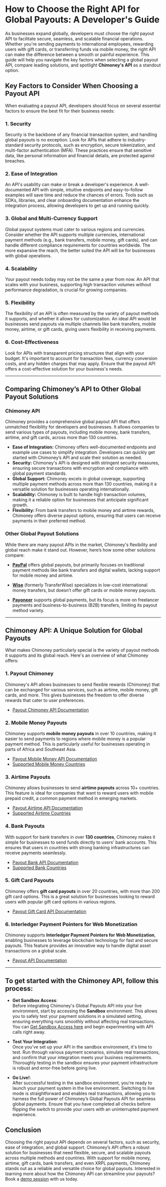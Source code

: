 # How to Choose the Right API for Global Payouts: A Developer's Guide

As businesses expand globally, developers must choose the right payout API to facilitate secure, seamless, and scalable financial operations. Whether you're sending payments to international employees, rewarding users with gift cards, or transferring funds via mobile money, the right API can make the difference between a smooth or painful experience. This guide will help you navigate the key factors when selecting a global payout API, compare leading solutions, and spotlight **Chimoney's API** as a standout option.

## Key Factors to Consider When Choosing a Payout API

When evaluating a payout API, developers should focus on several essential factors to ensure the best fit for their business needs:

### 1. **Security**
Security is the backbone of any financial transaction system, and handling global payouts is no exception. Look for APIs that adhere to industry-standard security protocols, such as encryption, secure tokenization, and multi-factor authentication (MFA). These practices ensure that sensitive data, like personal information and financial details, are protected against breaches.

### 2. **Ease of Integration**
An API's usability can make or break a developer's experience. A well-documented API with simple, intuitive endpoints and easy-to-follow examples will save time and reduce the chances of errors. Tools such as SDKs, libraries, and clear onboarding documentation enhance the integration process, allowing developers to get up and running quickly.

### 3. **Global and Multi-Currency Support**
Global payout systems must cater to various regions and currencies. Consider whether the API supports multiple currencies, international payment methods (e.g., bank transfers, mobile money, gift cards), and can handle different compliance requirements for countries worldwide. The more expansive the reach, the better suited the API will be for businesses with global operations.

### 4. **Scalability**
Your payout needs today may not be the same a year from now. An API that scales with your business, supporting high transaction volumes without performance degradation, is crucial for growing companies.

### 5. **Flexibility**
The flexibility of an API is often measured by the variety of payout methods it supports, and whether it allows for customization. An ideal API would let businesses send payouts via multiple channels like bank transfers, mobile money, airtime, or gift cards, giving users flexibility in receiving payments.

### 6. **Cost-Effectiveness**
Look for APIs with transparent pricing structures that align with your budget. It's important to account for transaction fees, currency conversion costs, and any hidden charges that may apply. Ensure that the payout API offers a cost-effective solution for your business's needs.

---

## Comparing Chimoney’s API to Other Global Payout Solutions

### **Chimoney API**

Chimoney provides a comprehensive global payout API that offers unmatched flexibility for developers and businesses. It allows companies to send various types of payouts, including mobile money, bank transfers, airtime, and gift cards, across more than 130 countries. 

- **Ease of Integration:** Chimoney offers well-documented endpoints and example use cases to simplify integration. Developers can quickly get started with Chimoney’s API and scale their solution as needed.
- **Security:** Chimoney's API is designed with stringent security measures, ensuring secure transactions with encryption and compliance with global payment standards.
- **Global Support:** Chimoney excels in global coverage, supporting multiple payment methods across more than 130 countries, making it a versatile solution for businesses operating internationally.
- **Scalability:** Chimoney is built to handle high transaction volumes, making it a reliable option for businesses that anticipate significant growth.
- **Flexibility:** From bank transfers to mobile money and airtime rewards, Chimoney offers diverse payout options, ensuring that users can receive payments in their preferred method.

### **Other Global Payout Solutions**

While there are many payout APIs in the market, Chimoney's flexibility and global reach make it stand out. However, here’s how some other solutions compare:

- **[PayPal](https://chimoney.io/using/paypal/for-sending/mass-payments/vs-using/chimoney/)** offers global payouts, but primarily focuses on traditional payment methods like bank transfers and digital wallets, lacking support for mobile money and airtime.

- **[Wise](https://chimoney.io/using/wise/for-sending/cross-border-payout/vs-using/chimoney/)** (formerly TransferWise) specializes in low-cost international money transfers, but doesn’t offer gift cards or mobile money payouts.

- **[Payoneer](https://chimoney.io/using/payoneer/for-sending/contractor-payments/vs-using/chimoney/)** supports global payments, but its focus is more on freelancer payments and business-to-business (B2B) transfers, limiting its payout method variety.

---

## Chimoney API: A Unique Solution for Global Payouts

What makes Chimoney particularly special is the variety of payout methods it supports and its global reach. Here's an overview of what Chimoney offers:

### 1. **Payout Chimoney**
Chimoney's API allows businesses to send flexible rewards (Chimoney) that can be exchanged for various services, such as airtime, mobile money, gift cards, and more. This gives businesses the freedom to offer diverse rewards that cater to user preferences.

- [Payout Chimoney API Documentation](https://chimoney.readme.io/reference/post_v0-2-payouts-chimoney-1)

### 2. **Mobile Money Payouts**
Chimoney supports **mobile money payouts** in over 10 countries, making it easier to send payments to regions where mobile money is a popular payment method. This is particularly useful for businesses operating in parts of Africa and Southeast Asia.

- [Payout Mobile Money API Documentation](https://chimoney.readme.io/reference/post_v0-2-payouts-mobile-money-1)
- [Supported Mobile Money Countries](https://chimoney.readme.io/reference/get_v0-2-info-mobile-money-codes-1)

### 3. **Airtime Payouts**
Chimoney allows businesses to send **airtime payouts** across 10+ countries. This feature is ideal for companies that want to reward users with mobile prepaid credit, a common payment method in emerging markets.

- [Payout Airtime API Documentation](https://chimoney.readme.io/reference/post_v0-2-payouts-airtime-1)
- [Supported Airtime Countries](https://chimoney.readme.io/reference/get_v0-2-info-airtime-countries-1)

### 4. **Bank Payouts**
With support for bank transfers in over **130 countries**, Chimoney makes it simple for businesses to send funds directly to users' bank accounts. This ensures that users in countries with strong banking infrastructures can receive payments seamlessly.

- [Payout Bank API Documentation](https://chimoney.readme.io/reference/post_v0-2-payouts-bank-1)
- [Supported Bank Countries](https://chimoney.readme.io/reference/get_v0-2-info-country-banks-1)

### 5. **Gift Card Payouts**
Chimoney offers **gift card payouts** in over 20 countries, with more than 200 gift card options. This is a great solution for businesses looking to reward users with popular gift card options in various regions.

- [Payout Gift Card API Documentation](https://chimoney.readme.io/reference/post_v0-2-payouts-gift-card-1)

### 6. **Interledger Payment Pointers for Web Monetization**
Chimoney supports **Interledger Payment Pointers for Web Monetization**, enabling businesses to leverage blockchain technology for fast and secure payouts. This feature provides an innovative way to handle digital asset transactions on a global scale.

- [Payout API Documentation](https://chimoney.readme.io/reference/post_v0-2-payouts-initiate-chimoney-1)

---

## To get started with the Chimoney API, follow this process:

- **Get Sandbox Access**:  
Before integrating Chimoney's Global Payouts API into your live environment, start by accessing the **Sandbox** environment. This allows you to safely test your payment solutions in a simulated setting, ensuring everything runs smoothly without affecting real transactions. You can [Get Sandbox Access here](https://chimoney.readme.io/reference/sandbox-environment) and begin experimenting with API calls right away.

- **Test Your Integration**:  
Once you've set up your API in the sandbox environment, it's time to test. Run through various payment scenarios, simulate real transactions, and confirm that your integration meets your business requirements. Thoroughly testing in the sandbox ensures your payment infrastructure is robust and error-free before going live.

- **Go Live!**:  
After successful testing in the sandbox environment, you're ready to launch your payment system in the live environment. Switching to live mode is straightforward and enables real transactions, allowing you to harness the full power of Chimoney’s Global Payouts API for seamless global payments. Ensure that you have completed all checks before flipping the switch to provide your users with an uninterrupted payment experience.



## Conclusion

Choosing the right payout API depends on several factors, such as security, ease of integration, and global support. Chimoney’s API offers a robust solution for businesses that need flexible, secure, and scalable payouts across multiple methods and countries. With support for mobile money, airtime, gift cards, bank transfers, and even XRPL payments, Chimoney stands out as a reliable and versatile choice for global payouts.
Interested in learning more about how the Chimoney API can streamline your payouts? Book a [demo session](https://chimoney.io/?book_a_demo=1) with us today.
